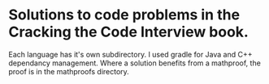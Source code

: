 # Solutions to code problems in the Cracking the Code Interview book.

Each language has it's own subdirectory. I used gradle for Java and C++ dependancy management. Where a solution benefits from a mathproof, the proof is in the mathproofs directory.
